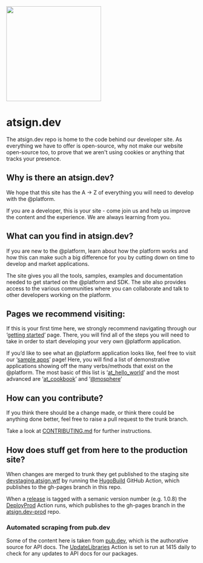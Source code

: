 <img width=250px src="https://atsign.dev/assets/img/@platform_logo_grey.svg?sanitize=true">

# atsign.dev

The atsign.dev repo is home to the code behind our developer site. As
everything we have to offer is open-source, why not make our website
open-source too, to prove that we aren't using cookies or anything that
tracks your presence.  

## Why is there an atsign.dev?

We hope that this site has the A -> Z of everything you will need to develop
with the @platform.

If you are a developer, this is your site -  come join us and help us improve
the content and the experience. We are always learning from you.

## What can you find in atsign.dev?

If you are new to the @platform, learn about how the platform works and how
this can make such a big difference for you by cutting down on time to develop
and market applications.

The site gives you all the tools, samples, examples and documentation needed
to get started on the @platform and SDK. The site also provides access to
the various communities where you can collaborate and talk to other developers
working on the platform.

##  Pages we recommend visiting:

If this is your first time here, we strongly recommend navigating through
our ‘[getting started](https://atsign.dev/docs/get-started/)’ page.
There, you will find all of the steps you will need to take in order to
start developing your very own @platform application. 

If you’d like to see what an @platform application looks like, feel free to
visit our ‘[sample apps](https://atsign.dev/docs/sample-apps/)’ page! Here,
you will find a list of demonstrative applications showing off the many
verbs/methods that exist on the @platform. The most basic of this list is
‘[at_hello_world](https://github.com/atsign-foundation/at_demos/tree/trunk/at_hello_world)’
and the most advanced are
‘[at_cookbook](https://github.com/atsign-foundation/at_demos/tree/trunk/at_cookbook)’
and ‘[@mosphere](https://github.com/atsign-foundation/atmosphere)’

## How can you contribute?

If you think there should be a change made, or think there could be anything
done better, feel free to raise a pull request to the trunk branch.

Take a look at [CONTRIBUTING.md](CONTRIBUTING.md) for further instructions.

## How does stuff get from here to the production site?

When changes are merged to trunk they get published to the staging site
[devstaging.atsign.wtf](https://devstaging.atsign.wtf/) by running the
[HugoBuild](https://github.com/atsign-foundation/atsign.dev/blob/trunk/.github/workflows/HugoBuild.yml)
GitHub Action, which publishes to the gh-pages branch in this repo.

When a [release](https://github.com/atsign-foundation/atsign.dev/releases)
is tagged with a semanic version number (e.g. 1.0.8) the
[DeployProd](https://github.com/atsign-foundation/atsign.dev/blob/trunk/.github/workflows/DeployProd.yml)
Action runs, which publishes to the gh-pages branch in the
[atsign.dev-prod](https://github.com/atsign-foundation/atsign.dev-prod) repo.

### Automated scraping from pub.dev

Some of the content here is taken from
[pub.dev](https://pub.dev/publishers/atsign.org/packages), which is the
authorative source for API docs. The
[UpdateLibraries](https://github.com/atsign-foundation/atsign.dev/blob/trunk/.github/workflows/UpdateLibraries.yml)
Action is set to run at 1415 daily to check for any updates to API docs for
our packages.